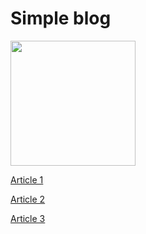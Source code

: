 # Simple blog

<img src="http://www.securitylab.ru/upload/iblock/acd/acd0db1583c1916a82a4d4a3cc06380c.jpg" width="200px">


[Article 1](https://github.com/kovalc0mrade/binary/blob/master/article1.txt)

[Article 2](https://github.com/kovalc0mrade/binary/blob/master/article2.txt)

[Article 3](https://github.com/kovalc0mrade/binary/blob/master/article3.txt)
